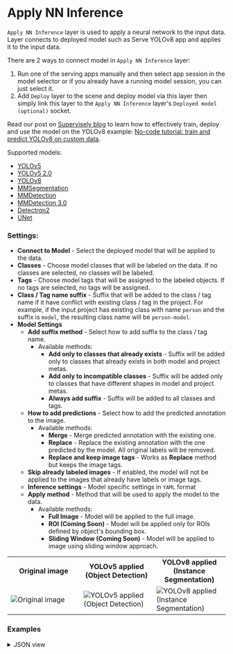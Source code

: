 # Apply NN Inference

`Apply NN Inference` layer is used to apply a neural network to the input data. Layer connects to deployed model such as Serve YOLOv8 app and applies it to the input data.

There are 2 ways to connect model in `Apply NN Inference` layer:

1. Run one of the serving apps manually and then select app session in the model selector or if you already have a running model session, you can just select it.
2. Add `Deploy` layer to the scene and deploy model via this layer then simply link this layer to the `Apply NN Inference` layer's `Deployed model (optional)` socket.

Read our post on [Supervisely blog](https://supervisely.com/blog/) to learn how to effectively train, deploy and use the model on the YOLOv8 example: [No-code tutorial: train and predict YOLOv8 on custom data](https://supervisely.com/blog/train-yolov8-on-custom-data-no-code/).

Supported models:

- [YOLOv5](/ecosystem/apps/yolov5/supervisely/serve)
- [YOLOv5 2.0](/ecosystem/apps/yolov5_2.0/serve)
- [YOLOv8](/ecosystem/apps/yolov8/serve)
- [MMSegmentation](/ecosystem/apps/mmsegmentation/serve)
- [MMDetection](/ecosystem/apps/mmdetection/serve)
- [MMDetection 3.0](/ecosystem/apps/serve-mmdetection-v3)
- [Detectron2](/ecosystem/apps/detectron2/supervisely/instance_segmentation/serve)
- [UNet](/ecosystem/apps/unet/supervisely/serve)

### Settings:

- **Connect to Model** - Select the deployed model that will be applied to the data.
- **Сlasses** - Choose model classes that will be labeled on the data. If no classes are selected, no classes will be labeled.
- **Tags** - Choose model tags that will be assigned to the labeled objects. If no tags are selected, no tags will be assigned.
- **Class / Tag name suffix** - Suffix that will be added to the class / tag name if it have conflict with existing class / tag in the project. For example, if the input project has existing class with name `person` and the suffix is `model`, the resulting class name will be `person-model`.
- **Model Settings**
  - **Add suffix method** - Select how to add suffix to the class / tag name.
    - Available methods:
      - **Add only to classes that already exists** - Suffix will be added only to classes that already exists in both model and project metas.
      - **Add only to incompatible classes** - Suffix will be added only to classes that have different shapes in model and project metas.
      - **Always add suffix** - Suffix will be added to all classes and tags.
  - **How to add predictions** - Select how to add the predicted annotation to the image.
    - Available methods:
      - **Merge** - Merge predicted annotation with the existing one.
      - **Replace** - Replace the existing annotation with the one predicted by the model. All original labels will be removed.
      - **Replace and keep image tags** - Works as **Replace** method but keeps the image tags.
  - **Skip already labeled images** - If enabled, the model will not be applied to the images that already have labels or image tags.
  - **Inference settings** - Model specific settings in `YAML` format
  - **Apply method** - Method that will be used to apply the model to the data.
    - Available methods:
      - **Full Image** - Model will be applied to the full image.
      - **ROI (Coming Soon)** - Model will be applied only for ROIs defined by object's bounding box.
      - **Sliding Window (Coming Soon)** - Model will be applied to image using sliding window approach.


<table>
<tr>
<td style="text-align:center; width:33%"><strong>Original image</strong></td>
<td style="text-align:center; width:33%"><strong>YOLOv5 applied (Object Detection)</strong></td>
<td style="text-align:center; width:33%"><strong>YOLOv8 applied (Instance Segmentation)</strong></td>
</tr>
<tr>
<td> <img src="https://github.com/supervisely-ecosystem/data-nodes/assets/48913536/9620df11-26ae-4170-8188-1f6f1810971f" alt="Original image" /> </td>
<td> <img src="https://github.com/supervisely-ecosystem/data-nodes/assets/48913536/32abd297-107a-4edf-8a70-1545d2967e88" alt="YOLOv5 applied (Object Detection)" /> </td>
<td> <img src="https://github.com/supervisely-ecosystem/data-nodes/assets/48913536/fdfd2613-8e35-4560-9677-b89aa7e036ac" alt="YOLOv8 applied (Instance Segmentation)" /> </td>
</tr>
</table>

### Examples

<details>
  <summary>JSON view</summary>
<pre>

```json
{
	"action": "apply_nn_inference",
	"src": [
		"$data_1"
	],
	"dst": "$apply_nn_inference_2",
	"settings": {
		"current_meta": {
			"classes": [],
			"tags": []
		},
		"session_id": 47491,
		"model_info": {
			"app_name": "Serve YOLOv8",
			"session_id": 47491,
			"number_of_classes": 80,
			"sliding_window_support": "basic",
			"videos_support": true,
			"async_video_inference_support": true,
			"tracking_on_videos_support": true,
			"async_image_inference_support": true,
			"task type": "object detection"
		},
		"model_meta": {
			"classes": [
				{
					"title": "person",
					"shape": "rectangle",
					"color": "#0F718A",
					"geometry_config": {},
					"hotkey": ""
				},
				{
					"title": "bicycle",
					"shape": "rectangle",
					"color": "#0F148A",
					"geometry_config": {},
					"hotkey": ""
				},
				{
					"title": "car",
					"shape": "rectangle",
					"color": "#8A500F",
					"geometry_config": {},
					"hotkey": ""
				},
                		...
                		...
                		...
				{
					"title": "toothbrush",
					"shape": "rectangle",
					"color": "#8A0F52",
					"geometry_config": {},
					"hotkey": ""
				}
			],
			"tags": [
				{
					"name": "confidence",
					"value_type": "any_number",
					"color": "#0F478A",
					"hotkey": "",
					"applicable_type": "all",
					"classes": []
				}
			]
		},
		"model_settings": {
			"conf": 0.25,
			"iou": 0.7,
			"half": false,
			"max_det": 300,
			"agnostic_nms": false,
			"point_threshold": 0.1
		},
		"model_suffix": "model",
		"model_conflict": "replace",
		"use_model_suffix": true,
		"apply_method": "image",
		"classes": [
				"person",
            	"car",
            	"sheep",
            	"dog",
            	"cat",
		],
		"tags": [
			"confidence"
		]
	}
}
```
</pre>
</details>
